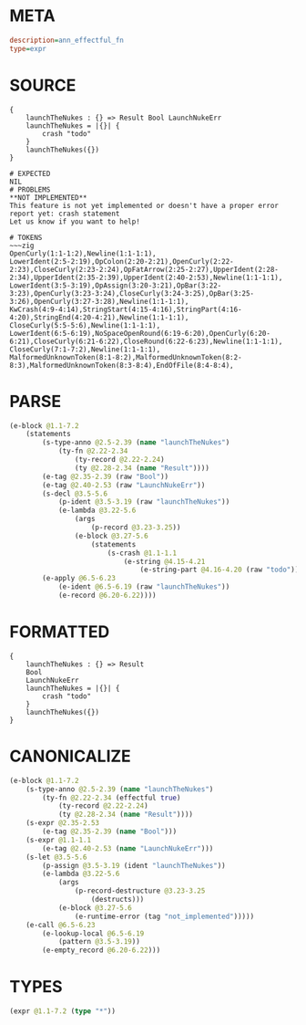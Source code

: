 # META
~~~ini
description=ann_effectful_fn
type=expr
~~~
# SOURCE
~~~roc
{
    launchTheNukes : {} => Result Bool LaunchNukeErr
    launchTheNukes = |{}| {
        crash "todo"
    }
    launchTheNukes({})
}
~~~
~~~
# EXPECTED
NIL
# PROBLEMS
**NOT IMPLEMENTED**
This feature is not yet implemented or doesn't have a proper error report yet: crash statement
Let us know if you want to help!

# TOKENS
~~~zig
OpenCurly(1:1-1:2),Newline(1:1-1:1),
LowerIdent(2:5-2:19),OpColon(2:20-2:21),OpenCurly(2:22-2:23),CloseCurly(2:23-2:24),OpFatArrow(2:25-2:27),UpperIdent(2:28-2:34),UpperIdent(2:35-2:39),UpperIdent(2:40-2:53),Newline(1:1-1:1),
LowerIdent(3:5-3:19),OpAssign(3:20-3:21),OpBar(3:22-3:23),OpenCurly(3:23-3:24),CloseCurly(3:24-3:25),OpBar(3:25-3:26),OpenCurly(3:27-3:28),Newline(1:1-1:1),
KwCrash(4:9-4:14),StringStart(4:15-4:16),StringPart(4:16-4:20),StringEnd(4:20-4:21),Newline(1:1-1:1),
CloseCurly(5:5-5:6),Newline(1:1-1:1),
LowerIdent(6:5-6:19),NoSpaceOpenRound(6:19-6:20),OpenCurly(6:20-6:21),CloseCurly(6:21-6:22),CloseRound(6:22-6:23),Newline(1:1-1:1),
CloseCurly(7:1-7:2),Newline(1:1-1:1),
MalformedUnknownToken(8:1-8:2),MalformedUnknownToken(8:2-8:3),MalformedUnknownToken(8:3-8:4),EndOfFile(8:4-8:4),
~~~
# PARSE
~~~clojure
(e-block @1.1-7.2
	(statements
		(s-type-anno @2.5-2.39 (name "launchTheNukes")
			(ty-fn @2.22-2.34
				(ty-record @2.22-2.24)
				(ty @2.28-2.34 (name "Result"))))
		(e-tag @2.35-2.39 (raw "Bool"))
		(e-tag @2.40-2.53 (raw "LaunchNukeErr"))
		(s-decl @3.5-5.6
			(p-ident @3.5-3.19 (raw "launchTheNukes"))
			(e-lambda @3.22-5.6
				(args
					(p-record @3.23-3.25))
				(e-block @3.27-5.6
					(statements
						(s-crash @1.1-1.1
							(e-string @4.15-4.21
								(e-string-part @4.16-4.20 (raw "todo"))))))))
		(e-apply @6.5-6.23
			(e-ident @6.5-6.19 (raw "launchTheNukes"))
			(e-record @6.20-6.22))))
~~~
# FORMATTED
~~~roc
{
	launchTheNukes : {} => Result
	Bool
	LaunchNukeErr
	launchTheNukes = |{}| {
		crash "todo"
	}
	launchTheNukes({})
}
~~~
# CANONICALIZE
~~~clojure
(e-block @1.1-7.2
	(s-type-anno @2.5-2.39 (name "launchTheNukes")
		(ty-fn @2.22-2.34 (effectful true)
			(ty-record @2.22-2.24)
			(ty @2.28-2.34 (name "Result"))))
	(s-expr @2.35-2.53
		(e-tag @2.35-2.39 (name "Bool")))
	(s-expr @1.1-1.1
		(e-tag @2.40-2.53 (name "LaunchNukeErr")))
	(s-let @3.5-5.6
		(p-assign @3.5-3.19 (ident "launchTheNukes"))
		(e-lambda @3.22-5.6
			(args
				(p-record-destructure @3.23-3.25
					(destructs)))
			(e-block @3.27-5.6
				(e-runtime-error (tag "not_implemented")))))
	(e-call @6.5-6.23
		(e-lookup-local @6.5-6.19
			(pattern @3.5-3.19))
		(e-empty_record @6.20-6.22)))
~~~
# TYPES
~~~clojure
(expr @1.1-7.2 (type "*"))
~~~
